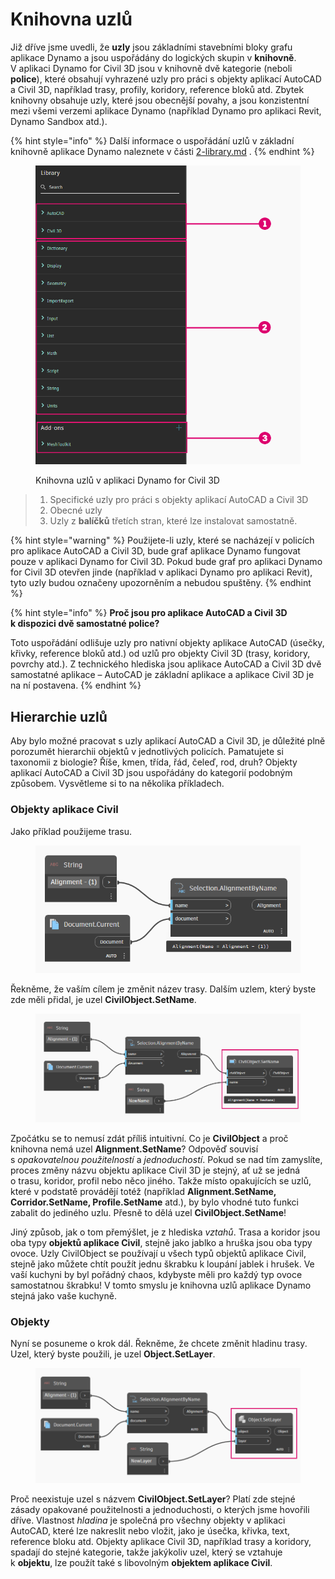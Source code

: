 # Knihovna uzlů

Již dříve jsme uvedli, že **uzly** jsou základními stavebními bloky grafu aplikace Dynamo a jsou uspořádány do logických skupin v **knihovně**. V aplikaci Dynamo for Civil 3D jsou v knihovně dvě kategorie (neboli **police**), které obsahují vyhrazené uzly pro práci s objekty aplikací AutoCAD a Civil 3D, například trasy, profily, koridory, reference bloků atd. Zbytek knihovny obsahuje uzly, které jsou obecnější povahy, a jsou konzistentní mezi všemi verzemi aplikace Dynamo (například Dynamo pro aplikaci Revit, Dynamo Sandbox atd.).

{% hint style="info" %}
 Další informace o uspořádání uzlů v základní knihovně aplikace Dynamo naleznete v části [2-library.md](../3\_user\_interface/2-library.md "mention") . 
{% endhint %}

<figure><img src="../.gitbook/assets/c3d-node-library.png" alt="" width="563"><figcaption><p>Knihovna uzlů v aplikaci Dynamo for Civil 3D</p></figcaption></figure>

> 1. Specifické uzly pro práci s objekty aplikací AutoCAD a Civil 3D
> 2. Obecné uzly
> 3. Uzly z **balíčků** třetích stran, které lze instalovat samostatně.

{% hint style="warning" %}
 Použijete-li uzly, které se nacházejí v policích pro aplikace AutoCAD a Civil 3D, bude graf aplikace Dynamo fungovat pouze v aplikaci Dynamo for Civil 3D. Pokud bude graf pro aplikaci Dynamo for Civil 3D otevřen jinde (například v aplikaci Dynamo pro aplikaci Revit), tyto uzly budou označeny upozorněním a nebudou spuštěny. 
{% endhint %}

{% hint style="info" %}
 **Proč jsou pro aplikace AutoCAD a Civil 3D k dispozici dvě samostatné police?**

Toto uspořádání odlišuje uzly pro nativní objekty aplikace AutoCAD (úsečky, křivky, reference bloků atd.) od uzlů pro objekty Civil 3D (trasy, koridory, povrchy atd.). Z technického hlediska jsou aplikace AutoCAD a Civil 3D dvě samostatné aplikace – AutoCAD je základní aplikace a aplikace Civil 3D je na ní postavena. 
{% endhint %}

## Hierarchie uzlů

Aby bylo možné pracovat s uzly aplikací AutoCAD a Civil 3D, je důležité plně porozumět hierarchii objektů v jednotlivých policích. Pamatujete si taxonomii z biologie? Říše, kmen, třída, řád, čeleď, rod, druh? Objekty aplikací AutoCAD a Civil 3D jsou uspořádány do kategorií podobným způsobem. Vysvětleme si to na několika příkladech.

### Objekty aplikace Civil

Jako příklad použijeme trasu.

<figure><img src="../.gitbook/assets/c3d-node-library-alignment.png" alt=""><figcaption></figcaption></figure>

Řekněme, že vaším cílem je změnit název trasy. Dalším uzlem, který byste zde měli přidal, je uzel **CivilObject.SetName**.

<figure><img src="../.gitbook/assets/c3d-node-library-alignment-set-name (1).png" alt=""><figcaption></figcaption></figure>

Zpočátku se to nemusí zdát příliš intuitivní. Co je **CivilObject** a proč knihovna nemá uzel **Alignment.SetName**? Odpověď souvisí s _opakovatelnou použitelností_ a _jednoduchostí_. Pokud se nad tím zamyslíte, proces změny názvu objektu aplikace Civil 3D je stejný, ať už se jedná o trasu, koridor, profil nebo něco jiného. Takže místo opakujících se uzlů, které v podstatě provádějí totéž (například **Alignment.SetName, Corridor.SetName, Profile.SetName** atd.), by bylo vhodné tuto funkci zabalit do jediného uzlu. Přesně to dělá uzel **CivilObject.SetName**!

Jiný způsob, jak o tom přemýšlet, je z hlediska _vztahů_. Trasa a koridor jsou oba typy **objektů aplikace Civil**, stejně jako jablko a hruška jsou oba typy ovoce. Uzly CivilObject se používají u všech typů objektů aplikace Civil, stejně jako můžete chtít použít jednu škrabku k loupání jablek i hrušek. Ve vaší kuchyni by byl pořádný chaos, kdybyste měli pro každý typ ovoce samostatnou škrabku! V tomto smyslu je knihovna uzlů aplikace Dynamo stejná jako vaše kuchyně.

### Objekty

Nyní se posuneme o krok dál. Řekněme, že chcete změnit hladinu trasy. Uzel, který byste použili, je uzel **Object.SetLayer**.

<figure><img src="../.gitbook/assets/c3d-node-library-alignment-set-layer.png" alt=""><figcaption></figcaption></figure>

Proč neexistuje uzel s názvem **CivilObject.SetLayer**? Platí zde stejné zásady opakované použitelnosti a jednoduchosti, o kterých jsme hovořili dříve. Vlastnost _hladina_ je společná pro všechny objekty v aplikaci AutoCAD, které lze nakreslit nebo vložit, jako je úsečka, křivka, text, reference bloku atd. Objekty aplikace Civil 3D, například trasy a koridory, spadají do stejné kategorie, takže jakýkoliv uzel, který se vztahuje k **objektu**, lze použít také s libovolným **objektem aplikace Civil**.

